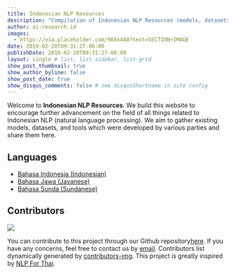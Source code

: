 ```yaml
---
title: Indonesian NLP Resources
description: "Compilation of Indonesian NLP Resources (models, datasets)"
author: ai-research.id
images:
  - https://via.placeholder.com/960x480?text=SECTION+IMAGE
date: 2019-02-20T09:31:27-06:00
publishDate: 2019-02-20T09:31:27-06:00
layout: single # list, list-sidebar, list-grid
show_post_thumbnail: true
show_author_byline: false
show_post_date: true
show_disqus_comments: false # see disqusShortname in site config
---
```


Welcome to **Indonesian NLP Resources**. We build this website to encourage further advancement on the field of all things related to 
Indonesian NLP (natural language processing). We aim to gather existing models, datasets, and tools which were
developed by various parties and share them here.


## Languages

- [Bahasa Indonesia (Indonesian)](indonesian)
- [Bahasa Jawa (Javanese)](javanese)
- [Bahasa Sunda (Sundanese)](sundanese)

## Contributors

<a href="https://github.com/nlp-id/nlp-id.github.io/graphs/contributors">
  <img src="https://contrib.rocks/image?repo=nlp-id/nlp-id.github.io" />
</a>

You can contribute to this project through our Github repository[here](https://github.com/nlp-id/nlp-id.github.io/). 
If you have any concerns, feel free to contact us by [email](mailto:wilsonwong961@gmail.com). Contributors list 
dynamically generated by [contributors-img](https://contrib.rocks). This project is greatly inspired by 
[NLP For Thai](https://nlpforthai.com/).
